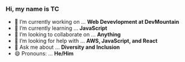 ### Hi, my name is TC


- 🔭 I’m currently working on ... **Web Devevlopment at DevMountain**
- 🌱 I’m currently learning ... **JavaScript**
- 👯 I’m looking to collaborate on ... **Anything**
- 🤔 I’m looking for help with ... **AWS, JavaScript, and React**
- 💬 Ask me about ... **Diversity and Inclusion**
- 😄 Pronouns: ... **He/Him**
